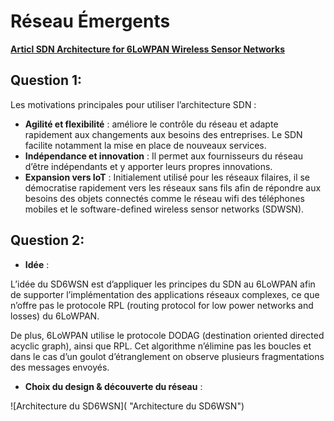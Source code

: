 # Réseau Émergents

[**Articl SDN Architecture for 6LoWPAN Wireless Sensor Networks**](https://www.mdpi.com/1424-8220/18/11/3738/htm)

## Question 1:

Les motivations principales pour utiliser l’architecture SDN :
* __Agilité et flexibilité__ : améliore le contrôle du réseau et adapte rapidement aux changements aux besoins des entreprises. Le SDN facilite notamment la mise en place de nouveaux services.
* __Indépendance et innovation__ : Il permet aux fournisseurs du réseau d’être indépendants et y apporter leurs propres innovations.
* __Expansion vers IoT__ : Initialement utilisé pour les réseaux filaires, il se démocratise rapidement vers les réseaux sans fils afin de répondre aux besoins des objets connectés comme le réseau wifi des téléphones mobiles et le software-defined wireless sensor networks (SDWSN).


## Question 2:

* __Idée__ :

L’idée du SD6WSN est d’appliquer les principes du SDN au 6LoWPAN afin de supporter l’implémentation des applications réseaux complexes, ce que n’offre pas le protocole RPL (routing protocol for low power networks and losses) du 6LoWPAN.

De plus, 6LoWPAN utilise le protocole DODAG (destination oriented directed acyclic graph), ainsi que RPL. Cet algorithme n’élimine pas les boucles et dans le cas d’un goulot d’étranglement on observe plusieurs fragmentations des messages envoyés.

* __Choix du design & découverte du réseau__ :

![Architecture du SD6WSN]( "Architecture du SD6WSN")
